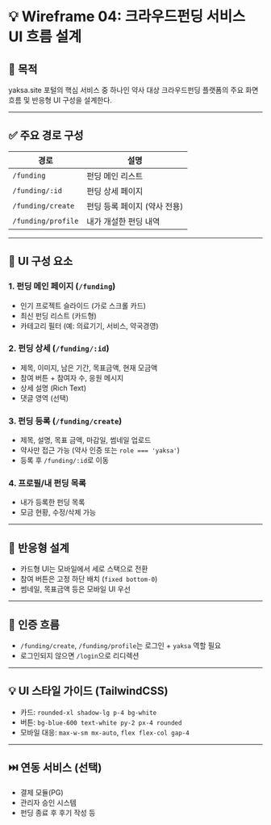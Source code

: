 
# 💡 Wireframe 04: 크라우드펀딩 서비스 UI 흐름 설계

## 🎯 목적
yaksa.site 포털의 핵심 서비스 중 하나인 약사 대상 크라우드펀딩 플랫폼의 주요 화면 흐름 및 반응형 UI 구성을 설계한다.

---

## ✅ 주요 경로 구성

| 경로 | 설명 |
|------|------|
| `/funding` | 펀딩 메인 리스트 |
| `/funding/:id` | 펀딩 상세 페이지 |
| `/funding/create` | 펀딩 등록 페이지 (약사 전용) |
| `/funding/profile` | 내가 개설한 펀딩 내역 |

---

## 🧱 UI 구성 요소

### 1. 펀딩 메인 페이지 (`/funding`)
- 인기 프로젝트 슬라이드 (가로 스크롤 카드)
- 최신 펀딩 리스트 (카드형)
- 카테고리 필터 (예: 의료기기, 서비스, 약국경영)

### 2. 펀딩 상세 (`/funding/:id`)
- 제목, 이미지, 남은 기간, 목표금액, 현재 모금액
- 참여 버튼 + 참여자 수, 응원 메시지
- 상세 설명 (Rich Text)
- 댓글 영역 (선택)

### 3. 펀딩 등록 (`/funding/create`)
- 제목, 설명, 목표 금액, 마감일, 썸네일 업로드
- 약사만 접근 가능 (약사 인증 또는 `role === 'yaksa'`)
- 등록 후 `/funding/:id`로 이동

### 4. 프로필/내 펀딩 목록
- 내가 등록한 펀딩 목록
- 모금 현황, 수정/삭제 가능

---

## 📱 반응형 설계

- 카드형 UI는 모바일에서 세로 스택으로 전환
- 참여 버튼은 고정 하단 배치 (`fixed bottom-0`)
- 썸네일, 목표금액 등은 모바일 UI 우선

---

## 🔐 인증 흐름

- `/funding/create`, `/funding/profile`는 로그인 + `yaksa` 역할 필요
- 로그인되지 않으면 `/login`으로 리디렉션

---

## 💡 UI 스타일 가이드 (TailwindCSS)

- 카드: `rounded-xl shadow-lg p-4 bg-white`
- 버튼: `bg-blue-600 text-white py-2 px-4 rounded`
- 모바일 대응: `max-w-sm mx-auto`, `flex flex-col gap-4`

---

## ⏭️ 연동 서비스 (선택)

- 결제 모듈(PG)
- 관리자 승인 시스템
- 펀딩 종료 후 후기 작성 등
